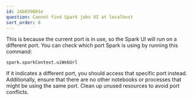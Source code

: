 ```yaml
---
id: 14b039801e
question: Cannot find Spark jobs UI at localhost
sort_order: 8
---
```


This is because the current port is in use, so the Spark UI will run on a different port. You can check which port Spark is using by running this command:

```
spark.sparkContext.uiWebUrl
```

If it indicates a different port, you should access that specific port instead. Additionally, ensure that there are no other notebooks or processes that might be using the same port. Clean up unused resources to avoid port conflicts.